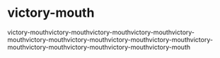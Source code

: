 # victory-mouth
victory-mouthvictory-mouthvictory-mouthvictory-mouthvictory-mouthvictory-mouthvictory-mouthvictory-mouthvictory-mouthvictory-mouthvictory-mouthvictory-mouthvictory-mouthvictory-mouth
